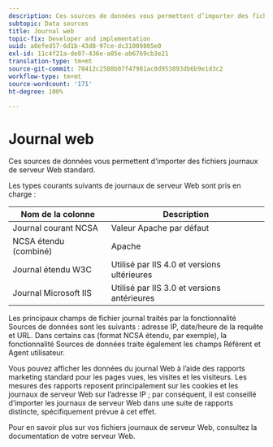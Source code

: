 ```yaml
---
description: Ces sources de données vous permettent d’importer des fichiers journaux de serveur Web standard.
subtopic: Data sources
title: Journal web
topic-fix: Developer and implementation
uuid: a0efed57-6d1b-43d8-97ce-dc31009805e0
exl-id: 11c4f21a-de07-436e-a05e-ab6769cb3e21
translation-type: tm+mt
source-git-commit: 78412c2588b07f47981ac0d953893db6b9e1d3c2
workflow-type: tm+mt
source-wordcount: '171'
ht-degree: 100%

---
```


# Journal web

Ces sources de données vous permettent d’importer des fichiers journaux de serveur Web standard.

Les types courants suivants de journaux de serveur Web sont pris en charge :

| Nom de la colonne | Description |
|--- |--- |
| Journal courant NCSA | Valeur Apache par défaut |
| NCSA étendu (combiné) | Apache |
| Journal étendu W3C | Utilisé par IIS 4.0 et versions ultérieures |
| Journal Microsoft IIS | Utilisé par IIS 3.0 et versions antérieures |

Les principaux champs de fichier journal traités par la fonctionnalité Sources de données sont les suivants : adresse IP, date/heure de la requête et URL. Dans certains cas (format NCSA étendu, par exemple), la fonctionnalité Sources de données traite également les champs Référent et Agent utilisateur.

Vous pouvez afficher les données du journal Web à l’aide des rapports marketing standard pour les pages vues, les visites et les visiteurs. Les mesures des rapports reposent principalement sur les cookies et les journaux de serveur Web sur l’adresse IP ; par conséquent, il est conseillé d’importer les journaux de serveur Web dans une suite de rapports distincte, spécifiquement prévue à cet effet.

Pour en savoir plus sur vos fichiers journaux de serveur Web, consultez la documentation de votre serveur Web.
